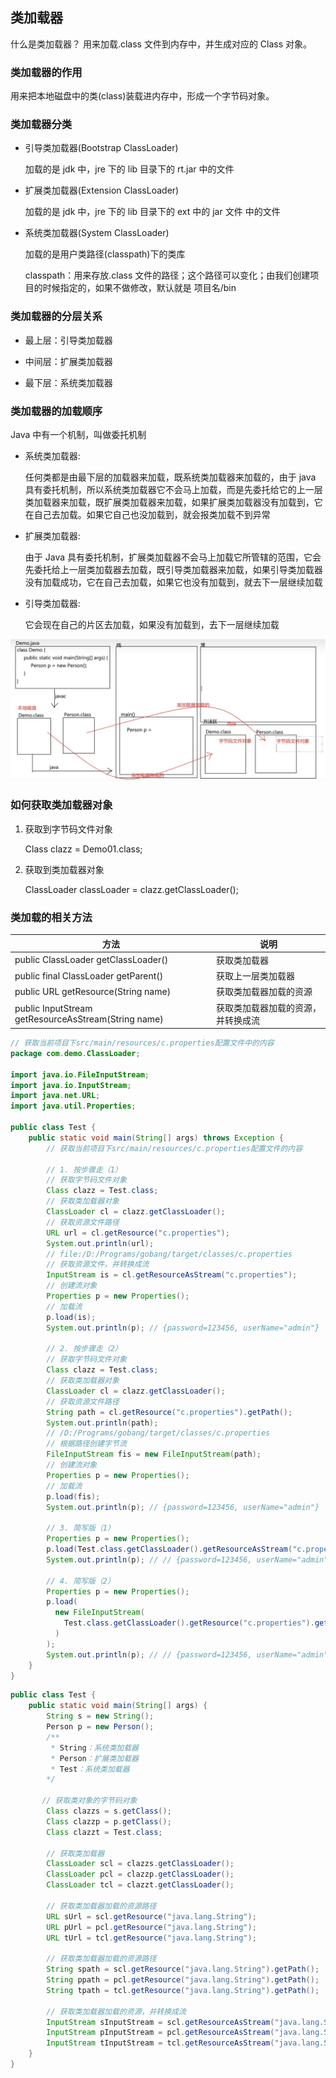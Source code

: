 ## 类加载器

什么是类加载器？
用来加载.class 文件到内存中，并生成对应的 Class 对象。

### 类加载器的作用

用来把本地磁盘中的类(class)装载进内存中，形成一个字节码对象。

### 类加载器分类

- 引导类加载器(Bootstrap ClassLoader)

  加载的是 jdk 中，jre 下的 lib 目录下的 rt.jar 中的文件

- 扩展类加载器(Extension ClassLoader)

  加载的是 jdk 中，jre 下的 lib 目录下的 ext 中的 jar 文件 中的文件

- 系统类加载器(System ClassLoader)

  加载的是用户类路径(classpath)下的类库

  classpath：用来存放.class 文件的路径；这个路径可以变化；由我们创建项目的时候指定的，如果不做修改，默认就是 项目名/bin

### 类加载器的分层关系

- 最上层：引导类加载器

- 中间层：扩展类加载器

- 最下层：系统类加载器

### 类加载器的加载顺序

Java 中有一个机制，叫做委托机制

- 系统类加载器:

  任何类都是由最下层的加载器来加载，既系统类加载器来加载的，由于 java 具有委托机制，所以系统类加载器它不会马上加载，而是先委托给它的上一层类加载器来加载，既扩展类加载器来加载，如果扩展类加载器没有加载到，它在自己去加载。如果它自己也没加载到，就会报类加载不到异常

- 扩展类加载器:

  由于 Java 具有委托机制，扩展类加载器不会马上加载它所管辖的范围，它会先委托给上一层类加载器去加载，既引导类加载器来加载，如果引导类加载器没有加载成功，它在自己去加载，如果它也没有加载到，就去下一层继续加载

- 引导类加载器:

  它会现在自己的片区去加载，如果没有加载到，去下一层继续加载

![类加载器](../../../admin/images/类加载器.jpg)

### 如何获取类加载器对象

1. 获取到字节码文件对象

   Class clazz = Demo01.class;

2. 获取到类加载器对象

   ClassLoader classLoader = clazz.getClassLoader();

### 类加载的相关方法

| 方法                                                | 说明                               |
| --------------------------------------------------- | ---------------------------------- |
| public ClassLoader getClassLoader()                 | 获取类加载器                       |
| public final ClassLoader getParent()                | 获取上一层类加载器                 |
| public URL getResource(String name)                 | 获取类加载器加载的资源             |
| public InputStream getResourceAsStream(String name) | 获取类加载器加载的资源，并转换成流 |

```java
// 获取当前项目下src/main/resources/c.properties配置文件中的内容
package com.demo.ClassLoader;

import java.io.FileInputStream;
import java.io.InputStream;
import java.net.URL;
import java.util.Properties;

public class Test {
    public static void main(String[] args) throws Exception {
        // 获取当前项目下src/main/resources/c.properties配置文件的内容

        // 1. 按步骤走（1）
        // 获取字节码文件对象
        Class clazz = Test.class;
        // 获取类加载器对象
        ClassLoader cl = clazz.getClassLoader();
        // 获取资源文件路径
        URL url = cl.getResource("c.properties");
        System.out.println(url);
        // file:/D:/Programs/gobang/target/classes/c.properties
        // 获取资源文件，并转换成流
        InputStream is = cl.getResourceAsStream("c.properties");
        // 创建流对象
        Properties p = new Properties();
        // 加载流
        p.load(is);
        System.out.println(p); // {password=123456, userName="admin"}

        // 2. 按步骤走（2）
        // 获取字节码文件对象
        Class clazz = Test.class;
        // 获取类加载器对象
        ClassLoader cl = clazz.getClassLoader();
        // 获取资源文件路径
        String path = cl.getResource("c.properties").getPath();
        System.out.println(path);
        // /D:/Programs/gobang/target/classes/c.properties
        // 根据路径创建字节流
        FileInputStream fis = new FileInputStream(path);
        // 创建流对象
        Properties p = new Properties();
        // 加载流
        p.load(fis);
        System.out.println(p); // {password=123456, userName="admin"}

        // 3. 简写版（1）
        Properties p = new Properties();
        p.load(Test.class.getClassLoader().getResourceAsStream("c.properties"));
        System.out.println(p); // // {password=123456, userName="admin"}

        // 4. 简写版（2）
        Properties p = new Properties();
        p.load(
          new FileInputStream(
            Test.class.getClassLoader().getResource("c.properties").getPath()
          )
        );
        System.out.println(p); // // {password=123456, userName="admin"}
    }
}
```

```java
public class Test {
    public static void main(String[] args) {
        String s = new String();
        Person p = new Person();
        /**
         * String：系统类加载器
         * Person：扩展类加载器
         * Test：系统类加载器
        */

       // 获取类对象的字节码对象
        Class clazzs = s.getClass();
        Class clazzp = p.getClass();
        Class clazzt = Test.class;

        // 获取类加载器
        ClassLoader scl = clazzs.getClassLoader();
        ClassLoader pcl = clazzp.getClassLoader();
        ClassLoader tcl = clazzt.getClassLoader();

        // 获取类加载器加载的资源路径
        URL sUrl = scl.getResource("java.lang.String");
        URL pUrl = pcl.getResource("java.lang.String");
        URL tUrl = tcl.getResource("java.lang.String");

        // 获取类加载器加载的资源路径
        String spath = scl.getResource("java.lang.String").getPath();
        String ppath = pcl.getResource("java.lang.String").getPath();
        String tpath = tcl.getResource("java.lang.String").getPath();

        // 获取类加载器加载的资源，并转换成流
        InputStream sInputStream = scl.getResourceAsStream("java.lang.String");
        InputStream pInputStream = pcl.getResourceAsStream("java.lang.String");
        InputStream tInputStream = tcl.getResourceAsStream("java.lang.String");
    }
}
```
